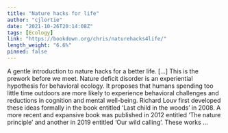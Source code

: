 ```yaml
---
title: "Nature hacks for life"
author: "cjlortie"
date: "2021-10-26T20:14:08Z"
tags: [Ecology]
link: "https://bookdown.org/chris/naturehacks4life/"
length_weight: "6.6%"
pinned: false
---
```


A gentle introduction to nature hacks for a better life. [...] This is the prework before we meet. Nature deficit disorder is an experiential hypothesis for behavioral ecology. It proposes that humans spending too little time outdoors are more likely to experience behavioral challenges and reductions in cognition and mental well-being. Richard Louv first developed these ideas formally in the book entitled ‘Last child in the woods’ in 2008. A more recent and expansive book was published in 2012 entitled ‘The nature principle’ and another in 2019 entitled ‘Our wild calling’. These works ...
